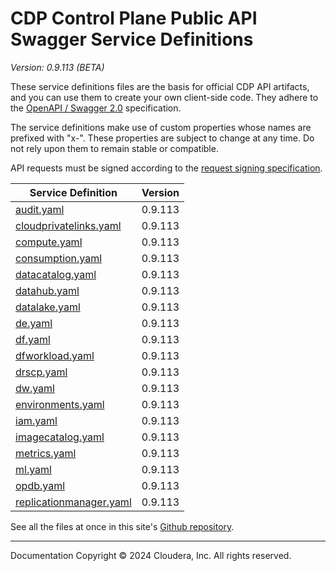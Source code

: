 # CDP Control Plane Public API Swagger Service Definitions

*Version: 0.9.113 (BETA)*

These service definitions files are the basis for official CDP API artifacts,
and you can use them to create your own client-side code. They adhere to the
[OpenAPI / Swagger 2.0](https://swagger.io/specification/v2/) specification.

The service definitions make use of custom properties whose names are prefixed
with "x-". These properties are subject to change at any time. Do not rely upon
them to remain stable or compatible.

API requests must be signed according to the
[request signing specification](request_signing.md).

| Service Definition | Version |
| --- | --- |
| [audit.yaml](./audit.yaml) | 0.9.113 |
| [cloudprivatelinks.yaml](./cloudprivatelinks.yaml) | 0.9.113 |
| [compute.yaml](./compute.yaml) | 0.9.113 |
| [consumption.yaml](./consumption.yaml) | 0.9.113 |
| [datacatalog.yaml](./datacatalog.yaml) | 0.9.113 |
| [datahub.yaml](./datahub.yaml) | 0.9.113 |
| [datalake.yaml](./datalake.yaml) | 0.9.113 |
| [de.yaml](./de.yaml) | 0.9.113 |
| [df.yaml](./df.yaml) | 0.9.113 |
| [dfworkload.yaml](./dfworkload.yaml) | 0.9.113 |
| [drscp.yaml](./drscp.yaml) | 0.9.113 |
| [dw.yaml](./dw.yaml) | 0.9.113 |
| [environments.yaml](./environments.yaml) | 0.9.113 |
| [iam.yaml](./iam.yaml) | 0.9.113 |
| [imagecatalog.yaml](./imagecatalog.yaml) | 0.9.113 |
| [metrics.yaml](./metrics.yaml) | 0.9.113 |
| [ml.yaml](./ml.yaml) | 0.9.113 |
| [opdb.yaml](./opdb.yaml) | 0.9.113 |
| [replicationmanager.yaml](./replicationmanager.yaml) | 0.9.113 |

See all the files at once in this site's
[Github repository](https://github.com/cloudera/cdp-dev-docs/tree/master/api-docs/swagger).

----

Documentation Copyright © 2024 Cloudera, Inc. All rights reserved.

